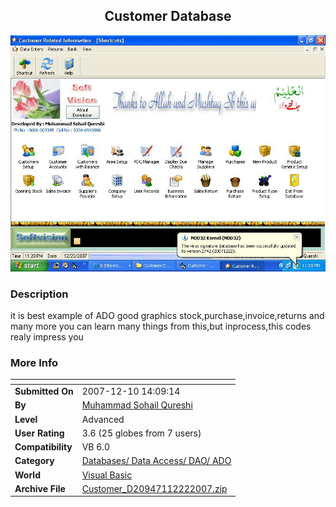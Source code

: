 ﻿<div align="center">

## Customer Database

<img src="PIC2007122214308516.JPG">
</div>

### Description

it is best example of ADO good graphics stock,purchase,invoice,returns and many more you can learn many things from this,but inprocess,this codes realy impress you
 
### More Info
 


<span>             |<span>
---                |---
**Submitted On**   |2007-12-10 14:09:14
**By**             |[Muhammad Sohail Qureshi](https://github.com/Planet-Source-Code/PSCIndex/blob/master/ByAuthor/muhammad-sohail-qureshi.md)
**Level**          |Advanced
**User Rating**    |3.6 (25 globes from 7 users)
**Compatibility**  |VB 6\.0
**Category**       |[Databases/ Data Access/ DAO/ ADO](https://github.com/Planet-Source-Code/PSCIndex/blob/master/ByCategory/databases-data-access-dao-ado__1-6.md)
**World**          |[Visual Basic](https://github.com/Planet-Source-Code/PSCIndex/blob/master/ByWorld/visual-basic.md)
**Archive File**   |[Customer\_D20947112222007\.zip](https://github.com/Planet-Source-Code/muhammad-sohail-qureshi-customer-database__1-69794/archive/master.zip)








